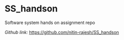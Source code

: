 # SS_handson
Software system hands on assignment repo

*Github link:* https://github.com/nitin-rajesh/SS_handson

